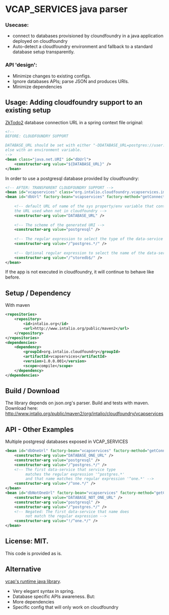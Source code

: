 VCAP_SERVICES java parser
=========================

### Usecase:

* connect to databases provisioned by cloundfoundry in a java application deployed on cloudfoundry
* Auto-detect a cloudfoundry environment and fallback to a standard database setup transparently.

### API 'design':

* Minimize changes to existing configs.
* Ignore databases APIs; parse JSON and produces URIs.
* Minimize dependencies

## Usage: Adding cloudfoundry support to an existing setup

[ZkTodo2](https://github.com/simbo1905/ZkToDo2) database connection URL in a
spring context file original:
```xml
<!--
BEFORE: CLOUDFOUNDRY SUPPORT

DATABASE_URL should be set with either "-DDATABASE_URL=postgres://user:password@hostname/dbname"
else with an environment variable. 
-->
<bean class="java.net.URI" id="dbUrl">
	<constructor-arg value="${DATABASE_URL}" />
</bean>
```

In order to use a postgresql database provided by cloudfoundry:
```xml
<!-- AFTER: TRANSPARENT CLOUDFOUNDRY SUPPORT -->
<bean id="vcapservices" class="org.intalio.cloudfoundry.vcapservices.impl.VCapServices"/>
<bean id="dbUrl" factory-bean="vcapservices" factory-method="getConnectionAsURI">
    
    <!-- default URL of name of the sys property/env variable that contains
    the URL used when not in cloudfoundry -->
	<constructor-arg value="DATABASE_URL" />
	
	<!-- The scheme of the generated URI -->
	<constructor-arg value="postgresql" />
	
	<!-- The regular expression to select the type of the data-service -->
	<constructor-arg value="/^postgres.*/" />
	
	<!-- Optional regular expression to select the name of the data-service -->
	<constructor-arg value="/^storedb$/" />
</bean>
```
If the app is not executed in cloudfoundry, it will continue to behave like before.

## Setup / Dependency

With maven
```xml
<repositories>
	<repository>
	    <id>intalio.org</id>
	    <url>http://www.intalio.org/public/maven2</url>
	</repository>
</repositories>
<dependencies>
	<dependency>
		<groupId>org.intalio.cloudfoundry</groupId>
		<artifactId>vcapservices</artifactId>
		<version>1.0.0.001</version>
		<scope>compile</scope>
	</dependency>
</dependencies>
```

## Build / Download

The library depends on json.org's parser.
Build and tests with maven.
Download here: http://www.intalio.org/public/maven2/org/intalio/cloudfoundry/vcapservices

## API - Other Examples
Multiple postgresql databases exposed in VCAP_SERVICES

```xml
<bean id="dbOneUrl" factory-bean="vcapservices" factory-method="getConnectionAsURI">
	<constructor-arg value="DATABASE_ONE_URL" />
	<constructor-arg value="postgresql" />
	<constructor-arg value="/^postgres.*/" />
    <!-- The first data-service that service type 
         matches the regular expression '^postgres.*'
         and that name matches the regular expression '^one.*' -->
	<constructor-arg value="/^one.*/" />
</bean>
<bean id="dbNotOneUrl" factory-bean="vcapservices" factory-method="getConnectionAsURI">
	<constructor-arg value="DATABASE_NOT_ONE_URL" />
	<constructor-arg value="postgresql" />
	<constructor-arg value="/^postgres.*/" />
	<!-- Negated: The first data-service that name does 
	     not match the regular expression -->
	<constructor-arg value="!/^one.*/" />
</bean>
```

## License: MIT.

This code is provided as is.

## Alternative

[vcap's runtime java library](https://github.com/cloudfoundry/vcap-java/tree/master/cloudfoundry-runtime).
* Very elegant syntax in spring.
* Database specific APIs awareness.
But:
* More dependencies
* Specific config that will only work on cloudfoundry
